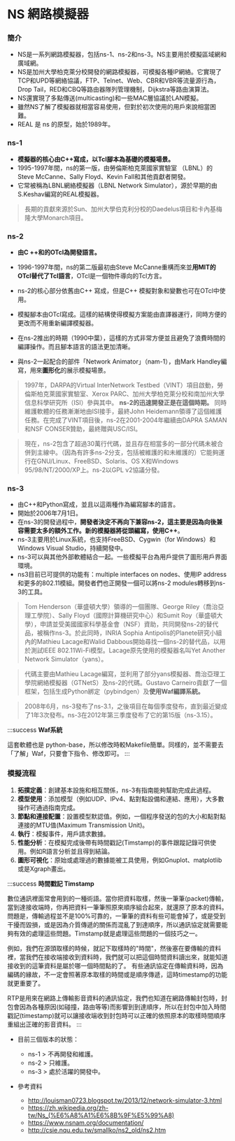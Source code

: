 # NS 網路模擬器

### 簡介
- NS是一系列網路模擬器，包括ns-1、ns-2和ns-3。NS主要用於模擬區域網和廣域網。
- NS是加州大學柏克萊分校開發的網路模擬器，可模擬各種IP網絡。它實現了TCP和UPD等網絡協議，FTP、Telnet、Web、CBR和VBR等流量源行為，Drop Tail，RED和CBQ等路由器隊列管理機制，Dijkstra等路由演算法。
- NS還實現了多點傳送(multicasting)和一些MAC層協議於LAN模擬。
- 雖然NS了解了模擬器就相當容易使用，但對於初次使用的用戶來說相當困難。
- REAL 是 ns 的原型，始於1989年。

### ns-1
- **模擬器的核心由C++寫成，以Tcl腳本為基礎的模擬場景。**
- 1995-1997年間，ns的第一版，由勞倫斯柏克萊國家實驗室 （LBNL）的Steve McCanne、Sally Floyd、Kevin Fall和其他貢獻者開發。
- 它常被稱為LBNL網絡模擬器（LBNL Network Simulator），源於早期的由S.Keshav編寫的REAL模擬器。

> 長期的貢獻來源於Sun、加州大學伯克利分校的Daedelus項目和卡內基梅隆大學Monarch項目。

### ns-2
- **由C ++和的OTcl為開發語言。**

- 1996-1997年間，ns的第二版最初由Steve McCanne重構而來並**用MIT的OTcl替代了Tcl語言**，OTcl是一個物件導向的Tcl方言。
- ns-2的核心部分依舊由C++ 寫成，但是C++ 模擬對象和變數也可在OTcl中使用。
- 模擬腳本由OTcl寫成。這樣的結構使得模擬方案能由直譯器運行，同時方便的更改而不用重新編譯模擬器。
- 在ns-2推出的時期（1990中葉），這樣的方式非常方便並且避免了浪費時間的編譯操作。而且腳本語言的語法更加清晰。
- 與ns-2一起配合的部件「Network Animator」（nam-1），由Mark Handley編寫，用來**圖形化**的展示模擬場景。

> 1997年，DARPA的Virtual InterNetwork Testbed（VINT）項目啟動，勞倫斯柏克萊國家實驗室、Xerox PARC、加州大學柏克萊分校和南加州大學信息科學研究所（ISI）參與其中。 **ns-2的迅速開發正是在這個時期。** 同時維護軟體的任務漸漸地由ISI接手，最終John Heidemann領導了這個維護任務。在完成了VINT項目後，ns-2在2001-2004年繼續由DAPRA SAMAN和NSF CONSER贊助，最終贈與USC/ISI。

> 現在，ns-2包含了超過30萬行代碼，並且存在相當多的一部分代碼未被合併到主線中。（因為有許多ns-2分支，包括被維護的和未維護的）它能夠運行在GNU/Linux、FreeBSD、Solaris、OS X和Windows 95/98/NT/2000/XP上。ns-2以GPL v2協議分發。

### ns-3
- 由C++和Python寫成，並且以這兩種作為編寫腳本的語言。
- 開始於2006年7月1日。
- 在ns-3的開發過程中，**開發者決定不再向下兼容ns-2，這主要是因為向後兼容需要太多的額外工作。新的模擬器將從頭編寫，使用C++**。
- ns-3主要用於Linux系統，也支持FreeBSD、Cygwin（for Windows）和Windows Visual Studio，持續開發中。
- ns-3可以與其他外部軟體結合一起。一些模擬平台為用戶提供了圖形用戶界面環境。
- ns3目前已可提供的功能有：multiple interfaces on nodes、使用IP address和更多的802.11模組。開發者們也正開發一個可以將ns-2 modules轉移到ns-3的工具。

> Tom Henderson（華盛頓大學）領導的一個團隊、George Riley（喬治亞理工學院）、Sally Floyd（國際計算機研究中心）和Sumit Roy（華盛頓大學），申請並受美國國家科學基金會（NSF）資助，共同開發ns-2的替代品，被稱作ns-3。於此同時，INRIA Sophia Antipolis的Planete研究小組內的Mathieu Lacage和Walid Dabbous開始尋找一個ns-2的替代品，以用於測試IEEE 802.11Wi-Fi模型。Lacage原先使用的模擬器名叫Yet Another Network Simulator（yans）。

> 代碼主要由Mathieu Lacage編寫，並利用了部分yans模擬器、喬治亞理工學院網絡模擬器（GTNetS）及ns-2的代碼。Gustavo Carneiro貢獻了一個框架，包括生成Python綁定（pybindgen）及**使用Waf編譯系統。**

>2008年6月，ns-3發布了ns-3.1，之後項目在每個季度發布，直到最近變成了1年3次發布。ns-3在2012年第三季度發布了它的第15版（ns-3.15）。
>
:::success
**Waf系統**
>
這套軟體也是 python-base，所以修改時較Makefile簡單。同樣的，並不需要去「了解」Waf，只要會下指令、修改即可。
:::

### 模擬流程
1. **拓撲定義**：創建基本設施和相互關係，ns-3有指南能夠幫助完成此過程。
2. **模型使用**：添加模型（例如UDP、IPv4、點對點設備和連結、應用），大多數操作可通過指南完成。
3. **節點和連接配置**：設置模型默認值。例如，一個程序發送的包的大小和點對點連接的MTU值(Maximum Transmission Unit)。
4. **執行**：模擬事件，用戶請求數據。
5. **性能分析**：在模擬完成後帶有時間戳記(Timstamp)的事件跟蹤記錄可供使用。例如R語言分析並且得到結論。
6. **圖形可視化**：原始或處理過的數據能被工具使用，例如Gnuplot、matplotlib或是Xgraph畫出。

:::success
**時間戳記 Timstamp**
>
數位通訊裡面常會用到的一種術語。當你把資料取樣，然後一筆筆(packet)傳輸，當到達接收端時，你再把資料一筆筆照原來順序組合起來，就還原了原本的資料。問題是，傳輸過程並不是100%可靠的，一筆筆的資料有些可能會掉了，或是受到干擾而毀損，或是因為介質傳遞的關係而混亂了到達順序，所以通訊協定就需要能夠有效的處理這些問題。Timstamp就是處理這些問題的一個技巧之一。
>
例如，我們在源頭取樣的時候，就記下取樣時的"時間"，然後塞在要傳輸的資料裡，當我們在接收端接收到資料時，我們就可以把這個時間資料讀出來，就能知道接收到的這筆資料是屬於哪一個時間點的了。
有些通訊協定在傳輸資料時，因為編碼的緣故，不一定會照著原本取樣的時間或是順序傳遞，這時timestamp的功能就更重要了。
>
RTP是用來在網路上傳輸影音資料的通訊協定，我們也知道在網路傳輸封包時，封包會因為各種原因(如碰撞，路由等等)而影響到到達順序，所以在封包中加入時間戳記(timestamp)就可以讓接收端收到封包時可以正確的依照原本的取樣時間順序重組出正確的影音資料。
:::



- 目前三個版本的狀態：
  - ns-1 > 不再開發和維護。
  - ns-2 > 只維護。
  - ns-3 > 處於活躍的開發中。



- 參考資料 
  - http://louisman0723.blogspot.tw/2013/12/network-simulator-3.html
  - https://zh.wikipedia.org/zh-tw/Ns_(%E6%A8%A1%E6%8B%9F%E5%99%A8)
  - https://www.nsnam.org/documentation/
  - http://csie.nqu.edu.tw/smallko/ns2_old/ns2.htm
